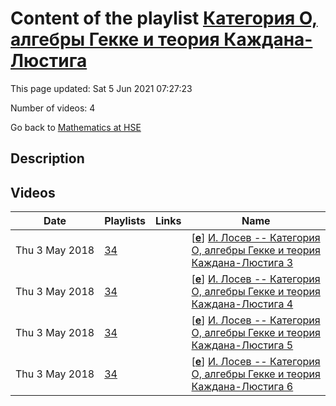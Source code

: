 # Content of the playlist [Категория О, алгебры Гекке и теория Каждана-Люстига](https://youtube.com/playlist?list=PLq3E5oubNNoCP9fmzJ0mxS6l4iy2RkRXj)

This page updated: Sat 5 Jun 2021 07:27:23

Number of videos: 4

Go back to [Mathematics at HSE](./README.md)

## Description



## Videos

|Date|Playlists|Links|Name|
|---|---|---|---|
| Thu&nbsp;3&nbsp;May&nbsp;2018 | [34](./playlists/34.md "Категория О, алгебры Гекке и теория Каждана-Люстига") |  | [[**e**](https://studio.youtube.com/video/KXoWk2f8Ne4/edit)] [И. Лосев -- Категория О, алгебры Гекке и теория Каждана-Люстига 3](https://youtube.com/watch?v=KXoWk2f8Ne4&list=PLq3E5oubNNoCP9fmzJ0mxS6l4iy2RkRXj "") |
| Thu&nbsp;3&nbsp;May&nbsp;2018 | [34](./playlists/34.md "Категория О, алгебры Гекке и теория Каждана-Люстига") |  | [[**e**](https://studio.youtube.com/video/xp4kPdmiRNE/edit)] [И. Лосев -- Категория О, алгебры Гекке и теория Каждана-Люстига 4](https://youtube.com/watch?v=xp4kPdmiRNE&list=PLq3E5oubNNoCP9fmzJ0mxS6l4iy2RkRXj "") |
| Thu&nbsp;3&nbsp;May&nbsp;2018 | [34](./playlists/34.md "Категория О, алгебры Гекке и теория Каждана-Люстига") |  | [[**e**](https://studio.youtube.com/video/7ntZTHnIxuY/edit)] [И. Лосев -- Категория О, алгебры Гекке и теория Каждана-Люстига 5](https://youtube.com/watch?v=7ntZTHnIxuY&list=PLq3E5oubNNoCP9fmzJ0mxS6l4iy2RkRXj "") |
| Thu&nbsp;3&nbsp;May&nbsp;2018 | [34](./playlists/34.md "Категория О, алгебры Гекке и теория Каждана-Люстига") |  | [[**e**](https://studio.youtube.com/video/TTRRRGnxTHo/edit)] [И. Лосев -- Категория О, алгебры Гекке и теория Каждана-Люстига 6](https://youtube.com/watch?v=TTRRRGnxTHo&list=PLq3E5oubNNoCP9fmzJ0mxS6l4iy2RkRXj "") |
